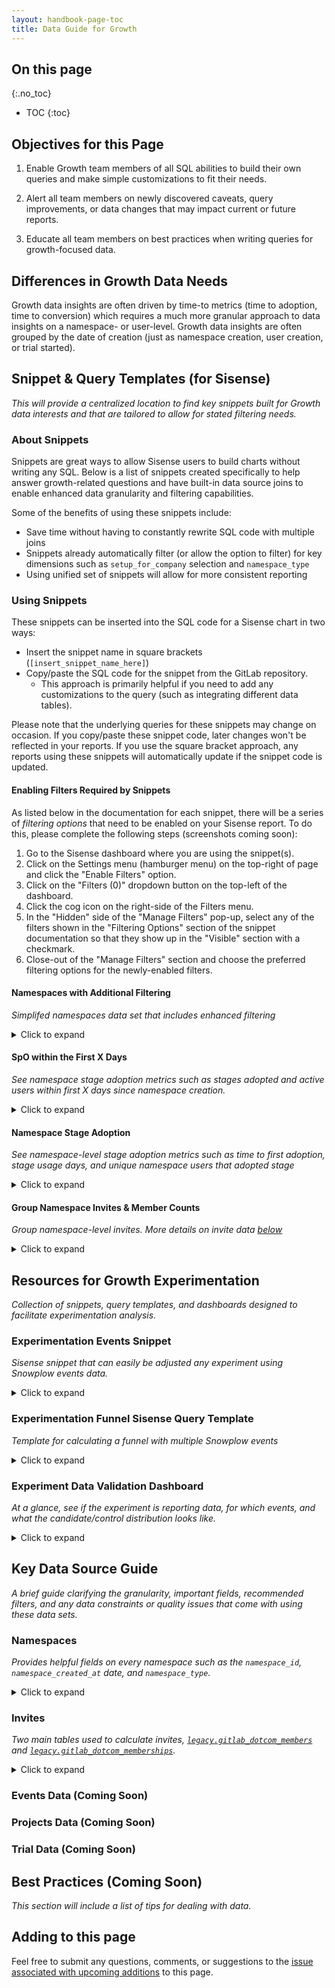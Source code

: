 ```yaml
---
layout: handbook-page-toc
title: Data Guide for Growth
---
```


## On this page
{:.no_toc}

- TOC
{:toc}


## Objectives for this Page ##

1) Enable Growth team members of all SQL abilities to build their own queries and make simple customizations to fit their needs.

2) Alert all team members on newly discovered caveats, query improvements, or data changes that may impact current or future reports.

3) Educate all team members on best practices when writing queries for growth-focused data.


## Differences in Growth Data Needs ##

Growth data insights are often driven by time-to metrics (time to adoption, time to conversion) which requires a much more granular approach to data insights on a namespace- or user-level. Growth data insights are often grouped by the date of creation (just as namespace creation, user creation, or trial started).


## Snippet & Query Templates (for Sisense)

_This will provide a centralized location to find key snippets built for Growth data interests and that are tailored to allow for stated filtering needs._

### About Snippets

Snippets are great ways to allow Sisense users to build charts without writing any SQL. Below is a list of snippets created specifically to help answer growth-related questions and have built-in data source joins to enable enhanced data granularity and filtering capabilities.

Some of the benefits of using these snippets include:
- Save time without having to constantly rewrite SQL code with multiple joins
- Snippets already automatically filter (or allow the option to filter) for key dimensions such as `setup_for_company` selection and `namespace_type`
- Using unified set of snippets will allow for more consistent reporting

### Using Snippets

These snippets can be inserted into the SQL code for a Sisense chart in two ways:
- Insert the snippet name in square brackets (`[insert_snippet_name_here]`)
- Copy/paste the SQL code for the snippet from the GitLab repository. 
  - This approach is primarily helpful if you need to add any customizations to the query (such as integrating different data tables).

Please note that the underlying queries for these snippets may change on occasion. If you copy/paste these snippet code, later changes won't be reflected in your reports. If you use the square bracket approach, any reports using these snippets will automatically update if the snippet code is updated.

#### Enabling Filters Required by Snippets

As listed below in the documentation for each snippet, there will be a series of _filtering options_ that need to be enabled on your Sisense report. To do this, please complete the following steps (screenshots coming soon):

1. Go to the Sisense dashboard where you are using the snippet(s).
2. Click on the Settings menu (hamburger menu) on the top-right of page and click the "Enable Filters" option.
3. Click on the "Filters (0)" dropdown button on the top-left of the dashboard.
4. Click the cog icon on the right-side of the Filters menu.
5. In the "Hidden" side of the "Manage Filters" pop-up, select any of the filters shown in the "Filtering Options" section of the snippet documentation so that they show up in the "Visible" section with a checkmark.
6. Close-out of the "Manage Filters" section and choose the preferred filtering options for the newly-enabled filters.


#### Namespaces with Additional Filtering
_Simplifed namespaces data set that includes enhanced filtering_

<details markdown="1"><summary>Click to expand</summary>

**Options for accessing this snippet:**

- Copy/paste `[growth_data_namespaces]` into your Sisense report.
- Copy/paste [SQL code](https://gitlab.com/gitlab-data/periscope/-/blob/periscope/master/snippets/growth_data_namespaces/growth_data_namespaces.sql) to customize query within your Sisense report.

**Granularity:** One record per namespace

**Data Sets Used:** 

- `legacy.gitlab_dotcom_namespaces_xf`
- `legacy.gitlab_dotcom_users_blocked_xf`
- `legacy.gitlab_dotcom_members`
- `legacy.gitlab_dotcom_user_preferences`

**Fields:**

- `namespace_id`: Unique identifier of namespace
- `creator_id`: Unique user identifier (`user_id`) of namespace creator
- `namespace_created_at`: Timestamp of namespace creation
- `namespace_creation_date`: Date of namespace creation
- `company_setup_filter`: Transformed `setup_for_company`: `'True'`, `'False'`, `'None'`. Used for 
`setup_for_company` filter
- `namespace_visibility_level`: Visibility level of namespace: `'public'`, `'private'`, `'internal'`. 
Used for `visibility_level` filter

**Automatic Filters:**

- Filters OUT namespaces created by blocked users
- Filters OUT internal namespaces
- Filters OUT namespaces created within 2 minutes of creator accepting their invite
- Filters FOR top-level namespaces
- Filters FOR `Group` namespaces

**Filtering Options (if filters aren't enabled, will show all results):**

- `setup_for_company`
- `DateRange`: Select what range of `namespace_created_at` dates you want included in the report
- `Aggregation`: Aggregate how to group the `namespace_created_at` dates (daily, weekly, monthly, etc)
- `namespace_visibility`

**How to Use and Sample Output (if copy/pasted into Sisense):**

These snippets are written as plug-and-play CTEs. You can apply your own name to these CTEs

``` sql
WITH namespaces AS [growth_data_namespaces]

SELECT * 
FROM namespaces 
LIMIT 5
;
```

</details>


#### SpO within the First X Days

_See namespace stage adoption metrics such as stages adopted and active users within first X days since namespace creation._

<details markdown="1"><summary>Click to expand</summary>

**Options for accessing this snippet:**
- Copy/paste `[growth_data_spo]` into your Sisense report.
- Copy/paste [SQL code](https://gitlab.com/gitlab-data/periscope/-/blob/periscope/master/snippets/growth_data_spo/growth_data_spo.sql) to customize query within your Sisense report.


**Dependencies:** Snippet includes `[growth_data_namespaces]` snippet

DO NOT USE FOR: Individual stage insights (use stage adoption snippet for this)

**Granularity:** One record per namespace

**Data Sets Used:**

- `legacy.gitlab_dotcom_daily_usage_data_events`
- `legacy.gitlab_dotcom_xmau_metrics`
- `legacy.gitlab_dotcom_namespaces_xf`
- `legacy.gitlab_dotcom_users_blocked_xf`
- `legacy.gitlab_dotcom_members`
- `legacy.gitlab_dotcom_user_preferences`

**Fields:**

- `namespace_id`: Unique identifier of namespace
- `namespace_creation_date`: Date of namespace creation
- `stage_count`: Count of unique stages with representative stage event adopted within time window
- `active_users`: Count of unique namespace users that adopted at least one representative stage 
event within time window
- `active_days`: Count of unique days that at least one namespace user completed at least one 
representative stage event within the time window

**Automatic Filters:**

- _This snippet includes all automatic filters used in the `[growth_data_namespaces]` snippet_
- Filters OUT stage events for `manage` and `monitor` since reporting is not currently available for SaaS
- Filters FOR stage events that are _representative_ of the stage being adopted (indicating a SMAU)
- Filters OUT `namespace_created_at` dates that are _immature_, meaning they were created less 
that `First_X_Days_Filter` days before today

**Filtering Options (if filters aren't enabled, will show all results):**

- _This snippet includes all filtering options used in the `[growth_data_namespaces]` snippet_
- `event_plan_name`: Select plan name(s) you want to include in the reporting.
- `First_X_Days_Filter`: Filters for the first x days after namespace creation

</details>


#### Namespace Stage Adoption

_See namespace-level stage adoption metrics such as time to first adoption, stage usage days, and unique namespace users that adopted stage_

<details markdown="1"><summary>Click to expand</summary>

**Options for accessing this snippet:**
- Copy/paste `[growth_data_stage_adoption]` into your Sisense report.
- Copy/paste [SQL code](https://gitlab.com/gitlab-data/periscope/-/blob/periscope/master/snippets/growth_data_stage_adoption/growth_data_stage_adoption.sql) to customize query within your Sisense report.

**Dependencies:** Snippet includes `[growth_data_namespaces]` snippet

**Granularity:** One record per namespace per stage.

**Do Not Use For:**

- Sequential stage adoption: Since this data is at a day-level granularity, you are unable to see which stage is adopted first, if stages were adopted on the same day.
- Calculating SpO: This snippet is meant to analyze the adoption of particular stages. Use the `[growth_data_spo]` snippet for a more general SpO analysis.

**Fields:**

- `namespace_id`: Unique identifier of namespace
- `namespace_creation_date`: Date of namespace creation
- `namespace_creation_[aggregation]`: Date of namespace creation truncated by `[aggregation]`
- `stage_name`
- `initial_stage_adopted_at`: Timestamp of first adoption of stage
- `days_till_first_adoption`: Count of days from namespace creation to the namespace's initial 
stage adoption
- `stage_users`: Count of unique namespace users that adopted at least one representative stage 
event within time window
- `stage_usage_days`: Count of unique days that at least one namespace user completed at least 
one representative stage event within the time window
- `stage_order_adopted`: Order of stages adopted by namespace (integer)
- `stages_adopted_by_namespace`: Total count of unique stages adopted in the namespace's first 
`[First_X_Days_Filter]` days after creation

**Automatic Filters:**

- _This snippet includes all automatic filters used in the `[growth_data_namespaces]` snippet_
- Filters OUT stage events for `manage` and `monitor` since reporting is not currently available for SaaS
- Filters FOR stage events that are _representative_ of the stage being adopted (indicating a SMAU)
- Filters OUT `namespace_created_at` dates that are _immature_, meaning they were created less than `First_X_Days_Filter` days before today.
- Filters OUT default stage events from the Learn GitLab project.

**Filtering Options (if filters aren't enabled, will show all results):**

- _This snippet includes all filtering options used in the `[growth_data_namespaces]` snippet_
- `event_plan_name`: Select plan name(s) you want to include in the reporting.
- `First_X_Days_Filter`: Filters for the first x days after namespace creation

```sql
WITH stages AS [growth_data_stage_adoption]

SELECT * 
FROM stages 
LIMIT 5
;
```

</details>


#### Group Namespace Invites & Member Counts

_Group namespace-level invites. More details on invite data [below](/handbook/product/product-analysis/growth-data-guide/#invites)_

<details markdown="1"><summary>Click to expand</summary>

**Options for accessing this snippet:**
- Copy/paste `[growth_data_group_namespace_invites]` into your Sisense report.
- Copy/paste [SQL code](https://gitlab.com/gitlab-data/periscope/-/blob/periscope/master/snippets/growth_data_group_namespace_invites/growth_data_group_namespace_invites.sql) to customize query within your Sisense report.

**Dashboards:**

The [Invite Acceptance Dashboard](https://app.periscopedata.com/app/gitlab:safe-dashboard/922565/Invite-Acceptance-Dashboard) 
is a good jumping-off point for working with this data. It leverages the more granular snippet 
detailed below, `[growth_data_group_namespace_invites_w_metadata]`.
- Note: this dashboard is in the SAFE space. Instructions on how to request access [here](https://about.gitlab.com/handbook/business-technology/data-team/data-catalog/#accessing-a-safe-dashboard)

**Granularity:** One record per invited user per namespace (one record per `member_id`)

Since the grain is at the member level, there can be multiple records per user (one for each 
namespace they have been invited to) and multiple records per namespace (one per invited user). 
Please be careful of this when `JOIN`ing to other tables! You need to join on both the `user_id` 
and the `namespace_id` to avoid potential errors or duplicate records.

**Dependencies:** Snippet includes `[growth_data_namespaces]` snippet

**Data Sets Used:** 

- `legacy.gitlab_dotcom_namespaces_xf`
- `legacy.gitlab_dotcom_users_blocked_xf`
- `legacy.gitlab_dotcom_user_preferences`
- `legacy.gitlab_dotcom_members`
- `legacy.gitlab_dotcom_memberships`
- `common.dim_user`

**Fields:**

- `namespace_id`: Unique identifier of namespace
- `namespace_created_at`: Timestamp of namespace creation
- `namespace_visibility_level`: Visibility level of namespace: `'public'`, `'private'`, `'internal'`
- `user_id`: Unique identifier of user
- `member_id`: Identifier unique to the user and namespace
- `invite_created_at`: Timestamp that user was invited to namespace
- `invite_accepted_at`: Timestamp that user accepted the invitation (will be `NULL` if access was 
automatically granted)
- `invite_expires_at`: Timestamp of invite expiration, defined as `invite_created_at` + 90 days 
(unless explicitly set by inviter)
- `invite_success_at`: Timestamp that user joined the namespace (either via invite acceptance 
or access granted)
- `user_created_at`: Timestamp of user creation
- `invited_user_type`: `'NEW'` (user did not have GitLab account at time of invite) or 
`'EXISTING'` (user had GitLab account at time of invite)
- `invite_status`: Current status of invite: `'INVITE_ACCEPTED'`, `'ACCESS_GRANTED'`, 
'`INVITE_EXPIRED'`, `'INVITE_PENDING'`
- `invite_was_successful`: Denotes whether user successfully joined namespace 
(`'INVITE_ACCEPTED'` or `'ACCESS_GRANTED'`)

**Automatic Filters:**

- _This snippet includes all automatic filters used in the `[growth_data_namespaces]` snippet_

**Filtering Options (if filters aren't enabled, will show all results):**

- _This snippet includes all filtering options used in the `[growth_data_namespaces]` snippet_

**How to Use and Sample Output (if copy/pasted into Sisense):**

These snippets are written as plug-and-play CTEs. You can apply your own name to these CTEs

``` sql
WITH invites AS [growth_data_group_namespace_invites]

SELECT * 
FROM invites 
LIMIT 5
;
```

**Snippet with additional metadata:**

There is another version of this snippet, [`[growth_data_group_namespace_invites_w_metadata]`](https://gitlab.com/gitlab-data/periscope/-/blob/periscope/master/snippets/growth_data_group_namespace_invites_w_metadata/growth_data_group_namespace_invites_w_metadata.sql), 
which includes the following additional fields:

- `invite_created_rnk`: Order of invites created
- `invite_accepted_rnk`: Order of invites accepted (does not include access granted use case)
- `invite_success_at`: Order of successful invites (either accepted or access granted)
- `days_from_namespace_created_to_invite_created`: Count of days between namespace creation and 
invite creation
- `days_from_namespace_created_to_invite_accepted`: Count of days between namespace creation and 
invite acceptance (does not include access granted use case)
- `days_from_namespace_created_to_invite_success`: Count of days between namespace creation and 
invite success (either accepted or access granted)
- `days_from_invite_created_to_accepted`: Count of days between invite creation and invite 
acceptance (does not include access granted use case)
- `days_from_invite_created_to_success`: Count of days between invite creation and invite 
success (either accepted or access granted)

**Additional details:**

Please see below for [additional details about invite data](/product/product-analysis/growth-data-guide/#invites).

</details>


## Resources for Growth Experimentation

_Collection of snippets, query templates, and dashboards designed to facilitate experimentation analysis._

### Experimentation Events Snippet

_Sisense snippet that can easily be adjusted any experiment using Snowplow events data._

<details markdown="1"><summary>Click to expand</summary>

**Granularity:** One record per `event_id`

**Data Sets Used:**

- `legacy.snowplow_structured_events_all`
- `legacy.snowplow_gitlab_events_experiment_contexts_all`

**Fields:**

- `event_id`: Unique identifier of Snowplow event
- `experiment_name`
- `experiment_variant`
- `context_key`
- `derived_tstamp`: Timestamp of event (with millisecond granularity)
- `event_action`
- `event_property`
- `event_value`
- `environment`: `'production'` or `'staging'` (based on `app_id`)

**Filtering Options (if filters aren't enabled, will show all results):**

- `select_experiment`: Applied to `experiment_name`
- `DateRange`: Applied to `derived_tstamp`
- `snowplow_environment`: `'production'` or `'staging'`

_NOTE: Due to the size of the Snowplow data set and performance concerns, please be sure to apply, 
at minimum, the `select_experiment` filter. Queries will be much more performant if you also 
apply the `DateRange` filter._

**Sample Output:**

``` sql
WITH events AS ([experiment events])

SELECT *
FROM events
WHERE experiment_name = 'new_repo'
LIMIT 10
;
```

</details>


### Experimentation Funnel Sisense Query Template

_Template for calculating a funnel with multiple Snowplow events_

<details markdown="1"><summary>Click to expand</summary>

**Granularity:** One record per stage

**Dependencies:** Utilizes the `[Experiment Events]` snippet

**Data Sets Used:**
- `legacy.snowplow_structured_events_all`
- `legacy.snowplow_gitlab_events_experiment_contexts_all`

**How to Use:** 

_Note: Unlike the other snippets listed, this is meant to be used as a query template. The reason being is the user has to adjust this template to fit the specifications needed for the experiment such as number of events in the funnel, which fields are needed for filtering, and other requirements. There is documentation listed within the query template to help guide you to make the needed customizations._

1. Copy and paste SQL code into a new Sisense report.
2. Within the Sisense report, update relevant fields such as `event_action`, `event_label`, and `experiment_name` to fit the experiment you are analyzing.
3. This template includes six unique events, if the funnel you are trying to track needs more or less, just remove or copy the "step_x" table format to fit your experiment's needs.
4. If adding or removing the number of events in the funnel, make sure to remove any mentions or joins in the query involving that table.

**Note on Results:** For a `context_key` to be counted in later steps, that same key must be present in all previous steps. For example, a `context_key` that is recorded as a step three conversion would also have to be present in steps one and two.

**Sample Output:**

_Date-level granularity can be removed._


</details>

### Experiment Data Validation Dashboard

_At a glance, see if the experiment is reporting data, for which events, and what the candidate/control distribution looks like._

<details markdown="1"><summary>Click to expand</summary>

**[Visit Dashboard](https://app.periscopedata.com/app/gitlab/860363/Experiment-Data-Validation)**

**How to Use:** 

- Select your experiment in the `select_experiment` filter dropdown. Data for your experiment will load in approximately two to five minutes.
- Scan through reports to see if all intended events are reporting, and see when they first- and last-reported data.
- View various bar and line charts to see if there were any data outages that might impact the results of the experiment.

**Sample of Charts included in Dashboard**


</details>


## Key Data Source Guide

_A brief guide clarifying the granularity, important fields, recommended filters, and any data constraints or quality issues that come with using these data sets._

### Namespaces

_Provides helpful fields on every namespace such as the `namespace_id`, `namespace_created_at` date, and `namespace_type`._

<details markdown="1"><summary>Click to expand</summary>


`legacy.gitlab_dotcom_namespaces_xf` ([dbt](https://dbt.gitlabdata.com/#!/model/model.gitlab_snowflake.gitlab_dotcom_namespaces_xf))


**Summary:** Provides helpful fields on every namespace such as the `namespace_id`, `namespace_created_at` date, and `namespace_type`. This can be joined with numerous event, subscription, and member tables. In addition, this table can usefully be joined to certain user-centric tables for enhanced filtering capabilities such as removing blocked users and filtering for namespaces that are set up for a company account.

**Granularity:** 1 record per namespace

**Key Filters:**

- `namespace_is_internal = FALSE`: Excludes internal namespaces
- `namespace_ultimate_parent_id = namespace_id`: Includes only top-level namespaces
- `namespace_type = 'Group'`: Recommended since most Growth initiatives are built around Group namespaces

**Items of Note:**

- Plan-related and member count data points: Since there is only one record per namespace, that means plan changes are not captured in this data set. Especially from a Growth mindset, the plan at certain points in a namespace's lifecycle (namespace creation, 90 days after creation, etc) and the transition from one plan to the next (such as Free to Trial to Paid) are more helpful.


</details>

### Invites

_Two main tables used to calculate invites, [`legacy.gitlab_dotcom_members`](https://dbt.gitlabdata.com/#!/model/model.gitlab_snowflake.gitlab_dotcom_members) 
and [`legacy.gitlab_dotcom_memberships`](https://dbt.gitlabdata.com/#!/model/model.gitlab_snowflake.gitlab_dotcom_memberships)._

<details markdown="1"><summary>Click to expand</summary>

**Two different types of "invites"**

There are two main invite use cases:

1. An invite is sent to the user and they need to accept it in order to join the namespace. The 
invited user needs to take action in order to accept the invite.
    * This happens when the invited user does not yet have a GitLab.com account that is visible 
    to the invitee. In most cases this is because the invited user does not yet have a GitLab.com 
    account
    * If invite is accepted, `invite_status = 'INVITE_ACCEPTED'`
    * If invite is not accepted, `invite_status = 'INVITE_PENDING'` or 
    `invite_status = 'INVITE_EXPIRED'`
2. An actual invite is not sent, the user is added to the namespace automatically. The invited 
user does _not_ need to take any action to accept the invite. The Product Analysis team refers 
to this as the "access granted" use case.
    * This happens when the invited user already has a GitLab.com account that is visible 
    to the inviter (ex: public profile, within the same organization, etc). 
    * `invite_status = 'ACCESS_GRANTED'`

**[legacy.gitlab_dotcom_members](https://dbt.gitlabdata.com/#!/model/model.gitlab_snowflake.gitlab_dotcom_members)**

Summary: `legacy.gitlab_dotcom_members` is a type 2 table with records for both successful and 
unsuccessful invites.

* This is a type 2 table with multiple records per primary key, `member_id` (unique to the 
`user_id` and `source_id`)
  * Type 2 documented in source table: [PREP.gitlab_dotcom.gitlab_dotcom_members_source](https://dbt.gitlabdata.com/#!/model/model.gitlab_snowflake.gitlab_dotcom_members_source#description)
* A record is added any time a user is invited to a namespace/group/project (regardless of 
whether an actual invite is sent or access is automatically granted) OR any time a user's status 
changes (ex: their [permissions change](https://docs.gitlab.com/ee/user/permissions.html#group-members-permissions))

Notable columns:

* `member_id`: Unique identifier specific to the `user_id` and `source_id` (namespace/group/project)
* `user_id`: Unique identifier of invited user
* `source_id`: Unique identifier of namespace/group/project user is invited to (ex: `namespace_id`)
* `member_source_type`: Type of entity user is invited to (`'Namespace'` or `'Project'`)
* `invite_created_at` Timestamp of invite creation
  * Populated for all invites, even if they fall into the "access granted" use case
* `invite_accepted_at`: timestamp of invite acceptance
  * Only populated when the invited user needed to take action to accept the invite. This column 
  is `NULL` for the "access granted" use case

**[legacy.gitlab_dotcom_memberships](https://dbt.gitlabdata.com/#!/model/model.gitlab_snowflake.gitlab_dotcom_memberships)**

Summary: `legacy.gitlab_dotcom_memberships` only has records if a user successfully joins a 
group/namespace/project.

* A record is added _after_ a user is successfully added to a namespace/group/project, either 
via invite acceptance or access automatically granted.

Notable columns:

* `user_id`: Unique identifier of namespace/group/project member
* `membership_source_id`: Unique identifier of namespace/group/project
* `is_billable`: Boolean denoting whether a member should be counted toward the seat count 
for a subscription
  * This also applies to namespaces without a subscription

**Example of how and when different use cases appear in the two tables**

Invite sent use case:

1. User A invites user B to join namespace 1. User B does not have a GitLab.com account, so an 
invite is sent to the specified email address
    * A record is added to `legacy.gitlab_dotcom_members`
1. User B accepts invitation to join namespace 1
    * The record in `legacy.gitlab_dotcom_members` updated to reflect time of acceptance 
    (`invite_accepted_at IS NOT NULL`)
    * A record is added to `legacy.gitlab_dotcom_memberships`

Access granted use case:
1. User A invites user B to join namespace 1. User B has GitLab.com account, and they are 
automatically granted access to namespace 1.
    * A record is added to `legacy.gitlab_dotcom_members` (where `invite_accepted_at IS NULL`)
    * A record is added to `legacy.gitlab_dotcom_memberships`

**Invite status**

Product Analysis uses the following to define `invite_status`:

* `INVITE_ACCEPTED`: Appears in memberships table, `invite_accepted_at IS NOT NULL`
* `ACCESS_GRANTED`: Appears in memberships table, `invite_accepted_at IS NULL`
* `INVITE_EXPIRED`: Does not appear in the memberships table, `invite_created_at` over 90 days ago 
OR past inviter-specified `invite_expires_at`
  * Invites expire after 90 days per [GitLab docs](https://docs.gitlab.com/ee/user/project/members/#add-users-to-a-project)
* `INVITE_PENDING`: Does not appear in the memberships table, `invite_created_at` in last 90 days

**Successful invites**

Invites with either the `INVITE_ACCEPTED` or `ACCESS_GRANTED` status are considered to be 
"successful" invites. Since there is no single column in either table that represents the 
time a user successfully joined the namespace/group/project, the Product Analysis team uses the 
following definition for `invite_success_at` (as of December 2021):

* `IFF(memberships.user_id IS NOT NULL, IFNULL(members.invite_accepted_at, members.invite_created_at), NULL)`

We use `invite_success_at` to determine member counts at any point in time.

**"Invite Acceptance Rate" Calculations**

The methodology to calculate "invite acceptance rate" has changed over time:

* Until mid-2021, invite acceptance rate included `ACCESS_GRANTED` invites in the denominator, 
but not in the numerator. As such, the metric was under-reported.
* Starting in mid-2021, invite acceptance rate only includes invites actually sent in the 
denominator (`ACCESS_GRANTED` invites are excluded).
* Starting in mid-2021, Product Analysis started reporting "invite success rate", which includes 
both use cases (invite sent and access granted) in the numerator and the denominator.

</details>

### Events Data (Coming Soon)

### Projects Data (Coming Soon)

### Trial Data (Coming Soon)

## Best Practices (Coming Soon)

_This section will include a list of tips for dealing with data._

## Adding to this page

Feel free to submit any questions, comments, or suggestions to the [issue associated with upcoming additions](https://gitlab.com/gitlab-data/analytics/-/issues/9110) to this page.
